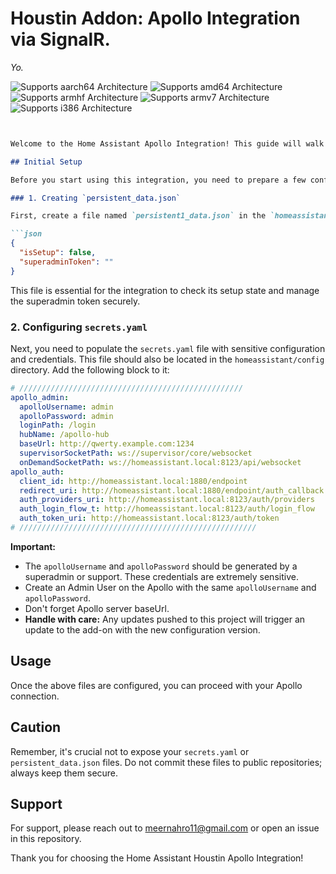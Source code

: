 # Houstin Addon: Apollo Integration via SignalR.

_Yo._

![Supports aarch64 Architecture][aarch64-shield]
![Supports amd64 Architecture][amd64-shield]
![Supports armhf Architecture][armhf-shield]
![Supports armv7 Architecture][armv7-shield]
![Supports i386 Architecture][i386-shield]

[aarch64-shield]: https://img.shields.io/badge/aarch64-yes-green.svg
[amd64-shield]: https://img.shields.io/badge/amd64-yes-green.svg
[armhf-shield]: https://img.shields.io/badge/armhf-yes-green.svg
[armv7-shield]: https://img.shields.io/badge/armv7-yes-green.svg
[i386-shield]: https://img.shields.io/badge/i386-yes-green.svg



```markdown


Welcome to the Home Assistant Apollo Integration! This guide will walk you through the setup process to ensure your integration runs smoothly.

## Initial Setup

Before you start using this integration, you need to prepare a few configuration files within your Home or Office environment where your Home Assistant is running. These are crucial for ensuring the integration works correctly without exposing sensitive information.

### 1. Creating `persistent_data.json`

First, create a file named `persistent1_data.json` in the `homeassistant/config` directory. This file will store persistent data needed by the integration. Here's how the file should look:

```json
{
  "isSetup": false,
  "superadminToken": ""
}
```

This file is essential for the integration to check its setup state and manage the superadmin token securely.

### 2. Configuring `secrets.yaml`

Next, you need to populate the `secrets.yaml` file with sensitive configuration and credentials. This file should also be located in the `homeassistant/config` directory. Add the following block to it:

```yaml
# //////////////////////////////////////////////////
apollo_admin:
  apolloUsername: admin
  apolloPassword: admin
  loginPath: /login
  hubName: /apollo-hub
  baseUrl: http://qwerty.example.com:1234
  supervisorSocketPath: ws://supervisor/core/websocket
  onDemandSocketPath: ws://homeassistant.local:8123/api/websocket
apollo_auth:
  client_id: http://homeassistant.local:1880/endpoint
  redirect_uri: http://homeassistant.local:1880/endpoint/auth_callback
  auth_providers_uri: http://homeassistant.local:8123/auth/providers
  auth_login_flow_t: http://homeassistant.local:8123/auth/login_flow
  auth_token_uri: http://homeassistant.local:8123/auth/token
# /////////////////////////////////////////////////////
```

**Important:**
- The `apolloUsername` and `apolloPassword` should be generated by a superadmin or support. These credentials are extremely sensitive.
- Create an Admin User on the Apollo with the same `apolloUsername` and `apolloPassword`.
- Don't forget Apollo server baseUrl.
- **Handle with care:** Any updates pushed to this project will trigger an update to the add-on with the new configuration version.

## Usage

Once the above files are configured, you can proceed with your Apollo connection.

## Caution

Remember, it's crucial not to expose your `secrets.yaml` or `persistent_data.json` files. Do not commit these files to public repositories; always keep them secure.

## Support

For support, please reach out to [meernahro11@gmail.com](mailto:meernahro11@gmail.com) or open an issue in this repository.

Thank you for choosing the Home Assistant Houstin Apollo Integration!
```
